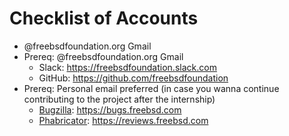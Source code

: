 # Checklist of Accounts

* @freebsdfoundation.org Gmail
* Prereq: @freebsdfoundation.org Gmail
    - Slack: https://freebsdfoundation.slack.com
    - GitHub: https://github.com/freebsdfoundation
* Prereq: Personal email preferred (in case you wanna continue contributing to the project after the internship)
    - [Bugzilla](part4/bugzilla.md): https://bugs.freebsd.com
    - [Phabricator](part4/phabricator.md): https://reviews.freebsd.com
